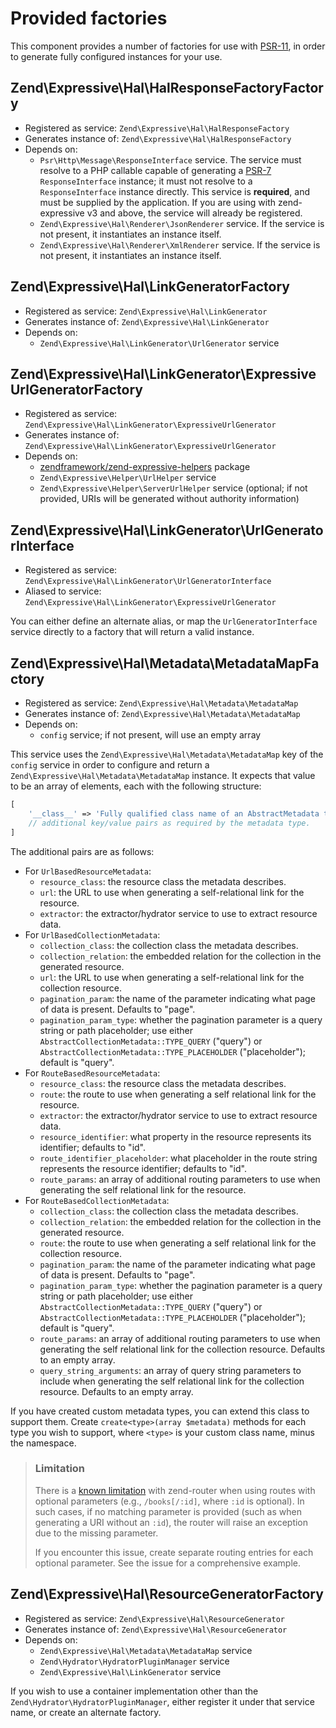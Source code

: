 # Provided factories

This component provides a number of factories for use with
[PSR-11](https://www.php-fig.org/psr/psr-11/), in order to generate fully
configured instances for your use.

## Zend\Expressive\Hal\HalResponseFactoryFactory

- Registered as service: `Zend\Expressive\Hal\HalResponseFactory`
- Generates instance of: `Zend\Expressive\Hal\HalResponseFactory`
- Depends on:
    - `Psr\Http\Message\ResponseInterface` service. The service must resolve to
      a PHP callable capable of generating a [PSR-7](https://www.php-fig.org/psr/psr-7/)
      `ResponseInterface` instance; it must not resolve to a `ResponseInterface`
      instance directly. This service is **required**, and must be supplied by
      the application. If you are using with zend-expressive v3 and above, the
      service will already be registered.
    - `Zend\Expressive\Hal\Renderer\JsonRenderer` service. If the service is not
      present, it instantiates an instance itself.
    - `Zend\Expressive\Hal\Renderer\XmlRenderer` service. If the service is not
      present, it instantiates an instance itself.

## Zend\Expressive\Hal\LinkGeneratorFactory

- Registered as service: `Zend\Expressive\Hal\LinkGenerator`
- Generates instance of: `Zend\Expressive\Hal\LinkGenerator`
- Depends on:
    - `Zend\Expressive\Hal\LinkGenerator\UrlGenerator` service

## Zend\Expressive\Hal\LinkGenerator\ExpressiveUrlGeneratorFactory

- Registered as service: `Zend\Expressive\Hal\LinkGenerator\ExpressiveUrlGenerator`
- Generates instance of: `Zend\Expressive\Hal\LinkGenerator\ExpressiveUrlGenerator`
- Depends on:
    - [zendframework/zend-expressive-helpers](https://github.com/zendframework/zend-expressive-helpers) package
    - `Zend\Expressive\Helper\UrlHelper` service
    - `Zend\Expressive\Helper\ServerUrlHelper` service (optional; if not provided,
      URIs will be generated without authority information)

## Zend\Expressive\Hal\LinkGenerator\UrlGeneratorInterface

- Registered as service: `Zend\Expressive\Hal\LinkGenerator\UrlGeneratorInterface`
- Aliased to service: `Zend\Expressive\Hal\LinkGenerator\ExpressiveUrlGenerator`

You can either define an alternate alias, or map the `UrlGeneratorInterface` service
directly to a factory that will return a valid instance.

## Zend\Expressive\Hal\Metadata\MetadataMapFactory

- Registered as service: `Zend\Expressive\Hal\Metadata\MetadataMap`
- Generates instance of: `Zend\Expressive\Hal\Metadata\MetadataMap`
- Depends on:
    - `config` service; if not present, will use an empty array

This service uses the `Zend\Expressive\Hal\Metadata\MetadataMap` key of the `config` service in
order to configure and return a `Zend\Expressive\Hal\Metadata\MetadataMap` instance. It expects
that value to be an array of elements, each with the following structure:

```php
[
    '__class__' => 'Fully qualified class name of an AbstractMetadata type',
    // additional key/value pairs as required by the metadata type.
]
```

The additional pairs are as follows:

- For `UrlBasedResourceMetadata`:
    - `resource_class`: the resource class the metadata describes.
    - `url`: the URL to use when generating a self-relational link for the
      resource.
    - `extractor`: the extractor/hydrator service to use to extract resource
      data.
- For `UrlBasedCollectionMetadata`:
    - `collection_class`: the collection class the metadata describes.
    - `collection_relation`: the embedded relation for the collection in the
      generated resource.
    - `url`: the URL to use when generating a self-relational link for the
      collection resource.
    - `pagination_param`: the name of the parameter indicating what page of data
      is present. Defaults to "page".
    - `pagination_param_type`: whether the pagination parameter is a query string
      or path placeholder; use either `AbstractCollectionMetadata::TYPE_QUERY`
      ("query") or `AbstractCollectionMetadata::TYPE_PLACEHOLDER` ("placeholder");
      default is "query".
- For `RouteBasedResourceMetadata`:
    - `resource_class`: the resource class the metadata describes.
    - `route`: the route to use when generating a self relational link for the
      resource.
    - `extractor`: the extractor/hydrator service to use to extract resource
      data.
    - `resource_identifier`: what property in the resource represents its
      identifier; defaults to "id".
    - `route_identifier_placeholder`: what placeholder in the route string
      represents the resource identifier; defaults to "id".
    - `route_params`: an array of additional routing parameters to use when
      generating the self relational link for the resource.
- For `RouteBasedCollectionMetadata`:
    - `collection_class`: the collection class the metadata describes.
    - `collection_relation`: the embedded relation for the collection in the
      generated resource.
    - `route`: the route to use when generating a self relational link for the
      collection resource.
    - `pagination_param`: the name of the parameter indicating what page of data
      is present. Defaults to "page".
    - `pagination_param_type`: whether the pagination parameter is a query string
      or path placeholder; use either `AbstractCollectionMetadata::TYPE_QUERY`
      ("query") or `AbstractCollectionMetadata::TYPE_PLACEHOLDER` ("placeholder");
      default is "query".
    - `route_params`: an array of additional routing parameters to use when
      generating the self relational link for the collection resource. Defaults
      to an empty array.
    - `query_string_arguments`: an array of query string parameters to include
      when generating the self relational link for the collection resource.
      Defaults to an empty array.

If you have created custom metadata types, you can extend this class to
support them. Create `create<type>(array $metadata)` methods for each
type you wish to support, where `<type>` is your custom class name, minus
the namespace.

> ### Limitation
> 
> There is a [known limitation](https://github.com/zendframework/zend-expressive-hal/issues/5)
> with zend-router when using routes with optional parameters (e.g., `/books[/:id]`,
> where `:id` is optional). In such cases, if no matching parameter is provided
> (such as when generating a URI without an `:id`), the router will raise an
> exception due to the missing parameter.
> 
> If you encounter this issue, create separate routing entries for each optional
> parameter. See the issue for a comprehensive example.

## Zend\Expressive\Hal\ResourceGeneratorFactory

- Registered as service: `Zend\Expressive\Hal\ResourceGenerator`
- Generates instance of: `Zend\Expressive\Hal\ResourceGenerator`
- Depends on:
    - `Zend\Expressive\Hal\Metadata\MetadataMap` service
    - `Zend\Hydrator\HydratorPluginManager` service
    - `Zend\Expressive\Hal\LinkGenerator` service

If you wish to use a container implementation other than the
`Zend\Hydrator\HydratorPluginManager`, either register it under that service
name, or create an alternate factory.
